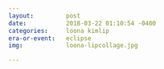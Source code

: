 ```yaml
---
layout:         post
date:           2018-03-22 01:10:54 -0400
categories:     loona kimlip
era-or-event:   eclipse
img:            loona-lipcollage.jpg

---
```

